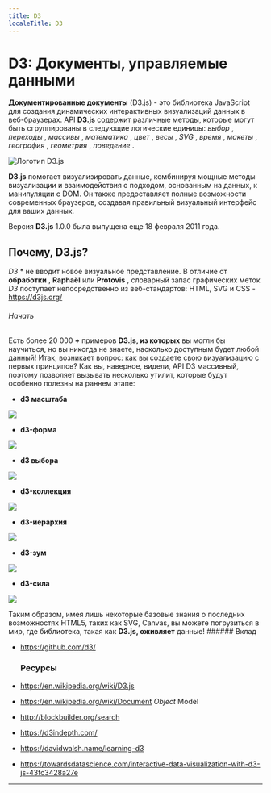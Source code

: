 ```yaml
---
title: D3
localeTitle: D3
---
```

# D3: Документы, управляемые данными

**Документированные документы** (D3.js) - это библиотека JavaScript для создания динамических интерактивных визуализаций данных в веб-браузерах. API **D3.js** содержит различные методы, которые могут быть сгруппированы в следующие логические единицы: _выбор_ , _переходы_ , _массивы_ , _математика_ , _цвет_ , _весы_ , _SVG_ , _время_ , _макеты_ , _география_ , _геометрия_ , _поведение_ .

![Логотип D3.js](https://i2.wp.com/pbiswas101.files.wordpress.com/2018/07/d3.jpg?w=312&h=161)

**D3.js** помогает визуализировать данные, комбинируя мощные методы визуализации и взаимодействия с подходом, основанным на данных, к манипуляции с DOM. Он также предоставляет полные возможности современных браузеров, создавая правильный визуальный интерфейс для ваших данных.

Версия **D3.js** 1.0.0 была выпущена еще 18 февраля 2011 года.

## Почему, D3.js?

_D3_ \* не вводит новое визуальное представление. В отличие от **обработки** , **Raphaël** или **Protovis** , словарный запас графических меток _D3_ поступает непосредственно из веб-стандартов: HTML, SVG и CSS - https://d3js.org/

###### Начать

Есть более 20 000 **+** примеров **D3.js, из которых** вы могли бы научиться, но вы никогда не знаете, насколько доступным будет любой данный! Итак, возникает вопрос: как вы создаете свою визуализацию с первых принципов? Как вы, наверное, видели, API D3 массивный, поэтому позволяет вызывать несколько утилит, которые будут особенно полезны на раннем этапе:

*   **d3 масштаба**

![](https://i0.wp.com/pbiswas101.files.wordpress.com/2018/07/scale.png?w=400&h=100)

*   **d3-форма**

![](https://i0.wp.com/pbiswas101.files.wordpress.com/2018/07/shape.png?w=400&h=100)

*   **d3 выбора**

![](https://i0.wp.com/pbiswas101.files.wordpress.com/2018/07/selection.gif?w=400&h=100)

*   **d3-коллекция**

![](https://i0.wp.com/pbiswas101.files.wordpress.com/2018/07/collection.png?w=400&h=100)

*   **d3-иерархия**

![](https://i2.wp.com/pbiswas101.files.wordpress.com/2018/07/hierarchy.png?w=400&h=100)

*   **d3-зум**

![](https://i1.wp.com/pbiswas101.files.wordpress.com/2018/07/zoom.gif?w=400&h=100)

*   **d3-сила**

![](https://i1.wp.com/pbiswas101.files.wordpress.com/2018/07/force.gif?w=400&h=100)

Таким образом, имея лишь некоторые базовые знания о последних возможностях HTML5, таких как SVG, Canvas, вы можете погрузиться в мир, где библиотека, такая как **D3.js, оживляет** данные! ###### Вклад

*   https://github.com/d3/
    
    ### Ресурсы
    
*   https://en.wikipedia.org/wiki/D3.js
    
*   https://en.wikipedia.org/wiki/Document _Object_ Model
    
*   http://blockbuilder.org/search
    
*   https://d3indepth.com/
    
*   https://davidwalsh.name/learning-d3
    
*   https://towardsdatascience.com/interactive-data-visualization-with-d3-js-43fc3428a27e

* * *

